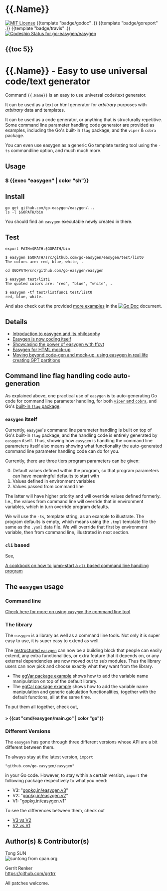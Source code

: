 # {{.Name}}

[![MIT License](http://img.shields.io/badge/License-MIT-blue.svg)](LICENSE)
{{template "badge/godoc" .}}
{{template "badge/goreport" .}}
{{template "badge/travis" .}}
[ ![Codeship Status for go-easygen/easygen](https://codeship.com/projects/4f9d9b30-b8ad-0133-b733-0e8881fc1b37/status?branch=master)](https://codeship.com/projects/135255)

## {{toc 5}}

# {{.Name}} - Easy to use universal code/text generator

Command `{{.Name}}` is an easy to use universal code/text generator.

It can be used as a text or html generator for _arbitrary_ purposes with _arbitrary_ data and templates.

It can be used as a code generator, or anything that is structurally repetitive. Some command line parameter handling code generator are provided as examples, including the Go's built-in `flag` package, and the `viper` & `cobra` package.

You can even use easygen as a generic Go template testing tool using the `-ts` commandline option, and much much more.


## Usage

### $ {{exec "easygen" | color "sh"}}

## Install

	go get github.com/go-easygen/easygen/...
	ls -l $GOPATH/bin

You should find an `easygen` executable newly created in there. 

## Test

	export PATH=$PATH:$GOPATH/bin

	$ easygen $GOPATH/src/github.com/go-easygen/easygen/test/list0
	The colors are: red, blue, white, .

	cd $GOPATH/src/github.com/go-easygen/easygen

	$ easygen test/list1 
	The quoted colors are: "red", "blue", "white", .

	$ easygen -tf test/listfunc1 test/list0
	red, blue, white.


And also check out the provided [more examples](https://godoc.org/github.com/go-easygen/easygen#pkg-examples) in the [![Go Doc](https://img.shields.io/badge/godoc-reference-4b68a3.svg)](https://godoc.org/github.com/go-easygen/easygen) document.


## Details

- [Introduction to easygen and its philosophy ](https://suntong.github.io/blogs/2016/01/01/easygen---easy-to-use-universal-code/text-generator)
- [Easygen is now coding itself ](https://sfxpt.wordpress.com/2015/07/04/easygen-is-now-coding-itself/)
- [Showcasing the power of easygen with ffcvt ](https://sfxpt.wordpress.com/2015/08/02/showcasing-the-power-of-easygen-with-ffcvt/)
- [Easygen for HTML mock-up ](https://sfxpt.wordpress.com/2015/07/10/easygen-for-mock-up/)
- [Moving beyond code-gen and mock-up, using easygen in real life creating GPT partitions](https://suntong.github.io/blogs/2015/12/26/creating-gpt-partitions-easily-on-the-command-line)

<a name="clfhcag" />

## Command line flag handling code auto-generation

[ ](https://suntong.github.io/blogs/)

As explained above, one practical use of `easygen` is to auto-generating Go code for command line parameter handling, for both [`viper` and `cobra`](https://github.com/suntong/blog/blob/master/GoOptP7-easygen.md), and Go's [built-in `flag` package](https://sfxpt.wordpress.com/2015/07/04/easygen-is-now-coding-itself/).


### `easygen` itself

Currently, `easygen`'s command line parameter handling is built on top of Go's built-in `flag` package, and the handling code is entirely generated by `easygen` itself. Thus, showing how `easygen` is handling the command line parameters itself also means showing what functionality the auto-generated command line parameter handling code can do for you. 

Currently, there are three tiers program parameters can be given:

0. Default values defined within the program, so that program parameters can have meaningful defaults to start with
0. Values defined in environment variables
0. Values passed from command line 

The latter will have higher priority and will override values defined formerly. I.e., the values from command line will override that in environment variables, which in turn override program defaults.

We will use the `-ts`, template string, as an example to illustrate. The program defaults is empty, which means using the `.tmpl` template file the same as the `.yaml` data file. We will override that first by environment variable, then from command line, illustrated in next section.

### `cli` based

See,

[A cookbook on how to jump-start a `cli` based command line handling program](cli-project.md#cookbook)

## The `easygen` usage

### Command line

[Check here for more on using `easygen` the command line tool](using_easygen.md).

### The library 

The `easygen` is a library as well as a command line tools. Not only it is super easy to use, it is super easy to extend as well.

The [restructured `easygen`](https://github.com/go-easygen/easygen/issues/10) can now be a building block that people can easily extend, any extra functionalities, or extra feature that it depends on, or any external dependencies are now moved out to sub modules. Thus the library users can now pick and choose exactly what they want from the library.

- The [egVar package example](http://godoc.org/github.com/go-easygen/easygen/egVar#example-package) shows how to add the variable name manipulation on top of the default library.
- The [egCal  package example](http://godoc.org/github.com/go-easygen/easygen/egCal#example-package) shows how to add the variable name manipulation and generic calculation functionalities, together with the default functions, all at the same time.

To put them all together, check out,

#### > {{cat "cmd/easygen/main.go" | color "go"}}

### Different Versions

The `easygen` has gone through three different versions whose API are a bit different between them.

To always stay at the latest version, `import`

    "github.com/go-easygen/easygen"

in your Go code. However, to stay within a certain version, `import` the following package respectively to what you need:

- V3: "[gopkg.in/easygen.v3](https://gopkg.in/easygen.v3)"
- V2: "[gopkg.in/easygen.v2](https://gopkg.in/easygen.v2)"
- V1: "[gopkg.in/easygen.v1](https://gopkg.in/easygen.v1)"

To see the differences between them, check out

- [V3 vs V2](https://github.com/go-easygen/easygen/wiki/V3-vs-V2)
- [V2 vs V1](https://github.com/go-easygen/easygen/wiki/V2-vs-V1)

## Author(s) & Contributor(s)

Tong SUN  
![suntong from cpan.org](https://img.shields.io/badge/suntong-%40cpan.org-lightgrey.svg "suntong from cpan.org")

Gerrit Renker  
https://github.com/grrtrr

All patches welcome. 
